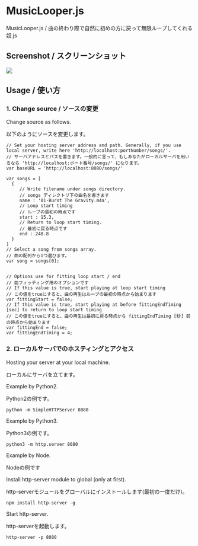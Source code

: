# MusicLooper.js

MusicLooper.js / 曲の終わり際で自然に初めの方に戻って無限ループしてくれる奴.js

## Screenshot / スクリーンショット

<img src='https://raw.githubusercontent.com/TakafumiFukuyo/MusicLooper.js/master/screenshot.jpg'>

## Usage / 使い方

### 1. Change source / ソースの変更

Change source as follows.

以下のようにソースを変更します。

    // Set your hosting server address and path. Generally, if you use local server, write here 'http://localhost:portNumber/songs/'.
    // サーバアドレスとパスを書きます。一般的に言って、もしあなたがローカルサーバを用いるなら 'http://localhost:ポート番号/songs/' になります。
    var baseURL = 'http://localhost:8080/songs/'

    var songs = [
      {
         // Write filename under songs directory.
         // songs ディレクトリ下の曲名を書きます
         name : '01-Burst The Gravity.m4a',
         // Loop start timing
         // ループの最初の時点です
         start : 15.3,
         // Return to loop start timing.
         // 最初に戻る時点です
         end : 248.8
      }
    ]
    // Select a song from songs array.
    // 曲の配列から1つ選びます。
    var song = songs[0];


    // Options use for fitting loop start / end
    // 曲フィッティング用のオプションです
    // If this value is true, start playing at loop start timing
    // この値をtrueにすると、曲の再生はループの最初の時点から始まります
    var fittingStart = false;
    // If this value is true, start playing at before fittingEndTiming [sec] to return to loop start timing
    // この値をtrueにすると、曲の再生は最初に戻る時点から fittingEndTiming [秒] 前の時点から始まります
    var fittingEnd = false;
    var fittingEndTiming = 4;

### 2. ローカルサーバでのホスティングとアクセス

Hosting your server at your local machine.

ローカルにサーバを立てます。

Example by Python2.

Python2の例です。

    python -m SimpleHTTPServer 8080


Example by Python3.

Python3の例です。

    python3 -m http.server 8080

Example by Node.

Nodeの例です

Install http-server module to global (only at first).

http-serverモジュールをグローバルにインストールします(最初の一度だけ)。

    npm install http-server -g

Start http-server.

http-serverを起動します。

    http-server -p 8080
